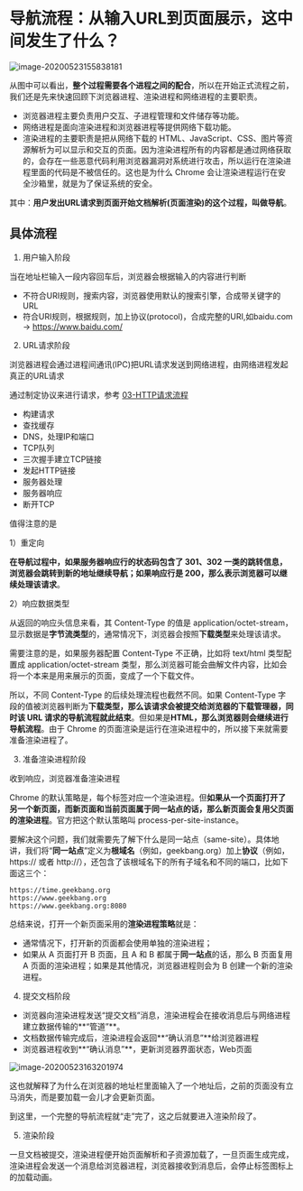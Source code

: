 # 导航流程：从输入URL到页面展示，这中间发生了什么？

![image-20200523155838181](http://picbed.sedationh.cn/image-20200523155838181.png)

从图中可以看出，**整个过程需要各个进程之间的配合**，所以在开始正式流程之前，我们还是先来快速回顾下浏览器进程、渲染进程和网络进程的主要职责。

- 浏览器进程主要负责用户交互、子进程管理和文件储存等功能。
- 网络进程是面向渲染进程和浏览器进程等提供网络下载功能。
- 渲染进程的主要职责是把从网络下载的 HTML、JavaScript、CSS、图片等资源解析为可以显示和交互的页面。因为渲染进程所有的内容都是通过网络获取的，会存在一些恶意代码利用浏览器漏洞对系统进行攻击，所以运行在渲染进程里面的代码是不被信任的。这也是为什么 Chrome 会让渲染进程运行在安全沙箱里，就是为了保证系统的安全。



其中：**用户发出URL请求到页面开始文档解析(页面渲染)的这个过程，叫做导航**。



## 具体流程

1. 用户输入阶段

当在地址栏输入一段内容回车后，浏览器会根据输入的内容进行判断

- 不符合URI规则，搜索内容，浏览器使用默认的搜索引擎，合成带关键字的URL
- 符合URI规则，根据规则，加上协议(protocol)，合成完整的URI,如baidu.com -> https://www.baidu.com/

2. URL请求阶段

浏览器进程会通过进程间通讯(IPC)把URL请求发送到网络进程，由网络进程发起真正的URL请求

通过制定协议来进行请求，参考 [03-HTTP请求流程](https://github.com/SedationH/web-roam/blob/master/00%E6%B5%8F%E8%A7%88%E5%99%A8%E6%B8%B2%E6%9F%93%E5%8E%9F%E7%90%86/03-HTTP%E8%AF%B7%E6%B1%82%E6%B5%81%E7%A8%8B.md)

- 构建请求
- 查找缓存
- DNS，处理IP和端口
- TCP队列
- 三次握手建立TCP链接
- 发起HTTP链接
- 服务器处理
- 服务器响应
- 断开TCP

值得注意的是

1）重定向

**在导航过程中，如果服务器响应行的状态码包含了 301、302 一类的跳转信息，浏览器会跳转到新的地址继续导航；如果响应行是 200，那么表示浏览器可以继续处理该请求**。

2）响应数据类型

从返回的响应头信息来看，其 Content-Type 的值是 application/octet-stream，显示数据是**字节流类型**的，通常情况下，浏览器会按照**下载类型**来处理该请求。

需要注意的是，如果服务器配置 Content-Type 不正确，比如将 text/html 类型配置成 application/octet-stream 类型，那么浏览器可能会曲解文件内容，比如会将一个本来是用来展示的页面，变成了一个下载文件。

所以，不同 Content-Type 的后续处理流程也截然不同。如果 Content-Type 字段的值被浏览器判断为**下载类型，那么该请求会被提交给浏览器的下载管理器，同时该 URL 请求的导航流程就此结束**。但如果是**HTML，那么浏览器则会继续进行导航流程**。由于 Chrome 的页面渲染是运行在渲染进程中的，所以接下来就需要准备渲染进程了。

3. 准备渲染进程阶段

收到响应，浏览器准备渲染进程

Chrome 的默认策略是，每个标签对应一个渲染进程。但**如果从一个页面打开了另一个新页面，而新页面和当前页面属于同一站点的话，那么新页面会复用父页面的渲染进程**。官方把这个默认策略叫 process-per-site-instance。



要解决这个问题，我们就需要先了解下什么是同一站点（same-site）。具体地讲，我们将“**同一站点**”定义为**根域名**（例如，geekbang.org）加上**协议**（例如，https:// 或者 http://），还包含了该根域名下的所有子域名和不同的端口，比如下面这三个：

```
https://time.geekbang.org
https://www.geekbang.org
https://www.geekbang.org:8080
```

总结来说，打开一个新页面采用的**渲染进程策略**就是：

- 通常情况下，打开新的页面都会使用单独的渲染进程；
- 如果从 A 页面打开 B 页面，且 A 和 B 都属于**同一站点**的话，那么 B 页面复用 A 页面的渲染进程；如果是其他情况，浏览器进程则会为 B 创建一个新的渲染进程。

4. 提交文档阶段

- 浏览器向渲染进程发送“提交文档”消息，渲染进程会在接收消息后与网络进程建立数据传输的**“管道”**。
- 文档数据传输完成后，渲染进程会返回**“确认消息”**给浏览器进程
- 浏览器进程收到**“确认消息”**，更新浏览器界面状态，Web页面

![image-20200523163201974](http://picbed.sedationh.cn/image-20200523163201974.png)

这也就解释了为什么在浏览器的地址栏里面输入了一个地址后，之前的页面没有立马消失，而是要加载一会儿才会更新页面。

到这里，一个完整的导航流程就“走”完了，这之后就要进入渲染阶段了。

5. 渲染阶段

一旦文档被提交，渲染进程便开始页面解析和子资源加载了，一旦页面生成完成，渲染进程会发送一个消息给浏览器进程，浏览器接收到消息后，会停止标签图标上的加载动画。

